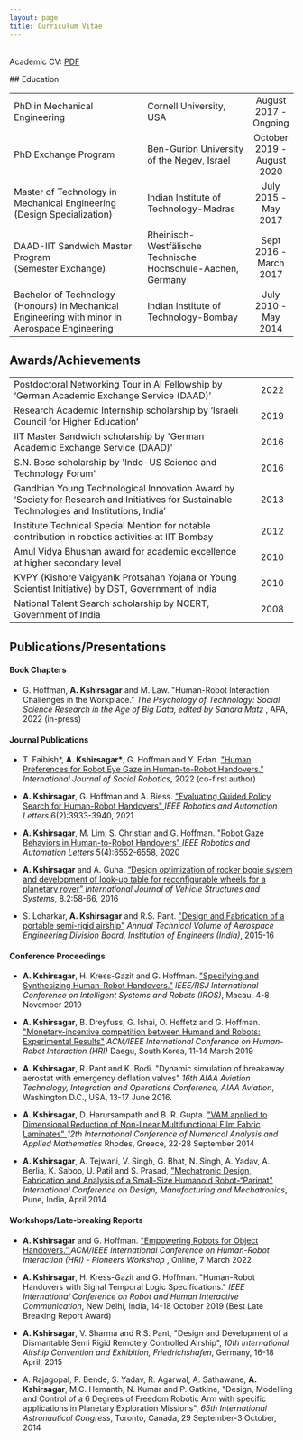 ```yaml
---
layout: page
title: Curriculum Vitae
---
```

<p>
<!-- Inspiration:<em> Look at the sky. We are not alone. The whole universe is friendly to us and conspires only to give the best to those who dream and work. - A.P.J. Abdul Kalam</em> -->
<br>
Academic CV: <a href="/public/alap_kshirsagar_CV.pdf"> PDF </a>
</p>
## Education
<table>
<tr>
  <td>PhD in Mechanical Engineering </td>
  <td>Cornell University, USA</td>
  <td width="15%" align="center">August 2017 - <br> Ongoing </td>
</tr>
<tr>
  <td>PhD Exchange Program </td>
  <td>Ben-Gurion University of the Negev, Israel</td>
  <td width="15%" align="center">October 2019 - <br> August 2020 </td>
</tr>
 <tr>
   <td>Master of Technology in Mechanical Engineering <br>(Design Specialization) </td>
   <td>Indian Institute of Technology-Madras</td>
   <td width="15%" align="center">July 2015 - <br> May 2017 </td>
 </tr>
 <tr>
   <td>DAAD-IIT Sandwich Master Program <br >(Semester Exchange)</td>
   <td>Rheinisch-Westfälische Technische Hochschule-Aachen, Germany</td>
   <td align="center">Sept 2016 - <br>March 2017 </td>
 </tr>
 <tr>
   <td>Bachelor of Technology (Honours) in Mechanical Engineering with minor in Aerospace Engineering</td>
   <td>Indian Institute of Technology-Bombay</td>
   <td align="center">July 2010 - <br> May 2014 </td>
 </tr>
</table>

## Awards/Achievements
<table>
<tr>
  <td>Postdoctoral Networking Tour in AI Fellowship by ‘German Academic Exchange Service (DAAD)’ </td>
  <td width="15%" align="center">2022</td>
</tr>
<tr>
  <td>Research Academic Internship scholarship by ‘Israeli Council for Higher Education’ </td>
  <td width="15%" align="center">2019</td>
</tr>
 <tr>
   <td>IIT Master Sandwich scholarship by 'German Academic Exchange Service (DAAD)' </td>
   <td width="15%" align="center">2016</td>
 </tr>
 <tr>
   <td>S.N. Bose scholarship by 'Indo-US Science and Technology Forum'</td>
   <td align="center">2016</td>
 </tr>
 <tr>
   <td>Gandhian Young Technological Innovation Award by ‘Society for Research and Initiatives for Sustainable Technologies and Institutions, India’</td>
   <td align="center">2013</td>
 </tr>
 <tr>
   <td>Institute Technical Special Mention for notable contribution in robotics activities at IIT Bombay</td>
   <td align="center">2012 </td>
 </tr>
 <tr>
   <td>Amul Vidya Bhushan award for academic excellence at higher secondary level </td>
   <td align="center">2010</td>
 </tr>
 <tr>
   <td>KVPY (Kishore Vaigyanik Protsahan Yojana or Young Scientist Initiative) by DST, Government of India</td>
   <td align="center">2010 </td>
 </tr>
 <tr>
   <td>National Talent Search scholarship by NCERT, Government of India</td>
   <td align="center">2008 </td>
 </tr>
</table>


<!-- ## Research Experience
<table>
 <tr>
   <td>Master's Thesis, Institut für Getriebetechnik und Maschinendynamik, RWTH Aachen <br><em> Topic: iGPS based motion control of robotic manipulator using Robot Operating System (ROS) </em> </td>
   <td width="15%" align="center">Sept 2016 - <br>March 2017</td>
 </tr>
 <tr>
   <td>Visiting Student Researcher, Mechanical Systems Control Lab, UC Berkeley <br><em> Topic: Robotic manipulation of deformable objects </em></td>
   <td align="center">May 2016 - <br>July 2016</td>
 </tr>
 <tr>
   <td>Junior Research Fellow, Lighter-Than-Air Systerms Lab, IIT Bombay <br><em> Project-1 topic: Trajectory simulation of breakaway aerostat </em>
   <br><em> Project-2 topic: Development of a dismantle-able semi rigid airship </em></td>
   <td align="center">Sept 2014 - <br>June 2015 </td>
 </tr>
 <tr>
   <td>B.Tech. Project, Mechanical Engineering Department, IIT Bombay <br><em> Topic: Design Optimization and motion dynamics of Mobility System for Mars Rover </em></td>
   <td align="center">Aug 2013 - <br>Apr 2014 </td>
 </tr>
 <tr>
   <td>Undergraduate Research Intern, Nonlinear Multifunctional Composites Analysis and Design Lab, IISc Bangalore <br><em> Topic: Variational Asymptotic Method based modelling of Film-Fabric Laminates </em></td>
   <td align="center">May 2013 - <br>July 2013 </td>
 </tr>
 <tr>
   <td>Student Investigator, Rural Technology Advancement Group, IIT Bombay<br><em> Topic: Design of Fabric Cutting Machine for Mat-making Handlooms </em></td>
   <td align="center">Jan 2012 - <br>Nov 2013 </td>
 </tr>
</table> -->


## Publications/Presentations
#### Book Chapters
* G. Hoffman, <b>A. Kshirsagar</b> and M. Law. "Human-Robot Interaction Challenges in the Workplace." <i>The Psychology of Technology: Social Science Research in the Age of Big Data, edited by Sandra Matz </i>, APA, 2022 (in-press)

#### Journal Publications
* T. Faibish*, <b>A. Kshirsagar*</b>, G. Hoffman and Y. Edan. <a href = "https://link.springer.com/article/10.1007/s12369-021-00836-z"> "Human Preferences for Robot Eye Gaze in Human-to-Robot Handovers." </a> <i>International Journal of Social Robotics</i>, 2022 (co-first author)

* <b>A. Kshirsagar</b>, G. Hoffman and A. Biess. <a href ="https://ieeexplore.ieee.org/document/9381633"> "Evaluating Guided Policy Search for Human-Robot Handovers" </a> <i>IEEE Robotics and Automation Letters</i> 6(2):3933-3940, 2021

* <b>A. Kshirsagar</b>, M. Lim, S. Christian and G. Hoffman. <a href="https://ieeexplore.ieee.org/document/9165096"> "Robot Gaze Behaviors in Human-to-Robot Handovers" </a> <i>IEEE Robotics and Automation Letters</i> 5(4):6552-6558, 2020

* <b>A. Kshirsagar</b> and A. Guha. <a href="http://maftree.org/eja/index.php/ijvss/article/view/426"> “Design optimization of rocker bogie system and development of look-up table for reconfigurable wheels for a planetary rover” </a> <i>International Journal of Vehicle Structures and Systems</i>, 8.2:58-66, 2016

* S. Loharkar, <b>A. Kshirsagar</b> and R.S. Pant. <a href="https://www.ieindia.org/webui/ajax/Downloads/WebUI_PDF/Technical_Volume_Pdf/ATV_ASDB.pdf#page=47"> "Design and Fabrication of a portable semi-rigid airship"</a> <i>Annual Technical Volume of Aerospace Engineering Division Board, Institution of Engineers (India)</i>, 2015-16

#### Conference Proceedings
* <b>A. Kshirsagar</b>, H. Kress-Gazit and G. Hoffman. <a href="https://ieeexplore.ieee.org/document/8967709"> "Specifying and Synthesizing Human-Robot Handovers.”</a> <i>IEEE/RSJ International Conference on Intelligent Systems and Robots (IROS)</i>, Macau, 4-8 November 2019

* <b>A. Kshirsagar</b>, B. Dreyfuss, G. Ishai, O. Heffetz and G. Hoffman. <a href="https://ieeexplore.ieee.org/abstract/document/8673201"> "Monetary-incentive competition between Humand and Robots: Experimental Results"</a> <i> ACM/IEEE  International  Conference  on  Human-Robot Interaction (HRI)</i> Daegu, South Korea, 11-14 March 2019

* <b>A. Kshirsagar</b>, R. Pant and K. Bodi. <a> "Dynamic simulation of breakaway aerostat with emergency deflation valves" </a> <i>16th AIAA Aviation Technology, Integration and Operations Conference, AIAA Aviation</i>, Washington D.C., USA, 13-17 June 2016.

* <b>A. Kshirsagar</b>, D. Harursampath and B. R. Gupta. <a href="https://aip.scitation.org/doi/abs/10.1063/1.4912587"> "VAM applied to Dimensional Reduction of Non-linear Multifunctional Film Fabric Laminates" </a> <i> 12th International Conference of Numerical Analysis and Applied Mathematics</i> Rhodes, Greece, 22-28 September 2014

* <b>A. Kshirsagar</b>, A. Tejwani, V. Singh, G. Bhat, N. Singh, A. Yadav, A. Berlia, K. Saboo, U. Patil and S. Prasad, <a href="http://inpressco.com/special_edition/mechatronic-design-fabrication-and-analysis-of-a-small-size-humanoid-robot-parinat/"> "Mechatronic Design, Fabrication and Analysis of a Small-Size Humanoid Robot-“Parinat" </a> <i>International Conference on Design, Manufacturing and Mechatronics</i>, Pune, India, April 2014

#### Workshops/Late-breaking Reports
* <b>A. Kshirsagar</b> and G. Hoffman. <a href="https://dl.acm.org/doi/abs/10.5555/3523760.3523959"> "Empowering Robots for Object Handovers.” </a> <i>ACM/IEEE International Conference on Human-Robot Interaction (HRI) - Pioneers Workshop </i>, Online, 7 March 2022

* <b>A. Kshirsagar</b>, H. Kress-Gazit and G. Hoffman. "Human-Robot Handovers with Signal Temporal Logic Specifications." <i>IEEE International Conference on Robot and Human Interactive Communication</i>, New Delhi, India, 14-18 October 2019 (Best Late Breaking Report Award)

* <b>A. Kshirsagar</b>, V. Sharma and R.S. Pant, "Design and Development of a Dismantable Semi Rigid Remotely Controlled Airship", <i>10th International Airship Convention and Exhibition, Friedrichshafen</i>, Germany, 16-18 April, 2015

* A. Rajagopal, P. Bende, S. Yadav, R. Agarwal, A. Sathawane, <b>A. Kshirsagar</b>, M.C. Hemanth, N. Kumar and P. Gatkine, "Design, Modelling and Control of a 6 Degrees of Freedom Robotic Arm with specific applications in Planetary Exploration Missions", <i>65th International Astronautical Congress</i>, Toronto, Canada, 29 September-3 October, 2014

<!--
<p class="message">
  Hey there! This page is included as an example. Feel free to customize it for your own use upon downloading. Carry on!
</p>

In the novel, *The Strange Case of Dr. Jeykll and Mr. Hyde*, Mr. Poole is Dr. Jekyll's virtuous and loyal butler. Similarly, Poole is an upstanding and effective butler that helps you build Jekyll themes. It's made by [@mdo](https://twitter.com/mdo).

There are currently two themes built on Poole:

* [Hyde](http://hyde.getpoole.com)
* [Lanyon](http://lanyon.getpoole.com)

Learn more and contribute on [GitHub](https://github.com/poole).

## Setup

Some fun facts about the setup of this project include:

* Built for [Jekyll](http://jekyllrb.com)
* Developed on GitHub and hosted for free on [GitHub Pages](https://pages.github.com)
* Coded with [Sublime Text 2](http://sublimetext.com), an amazing code editor
* Designed and developed while listening to music like [Blood Bros Trilogy](https://soundcloud.com/maddecent/sets/blood-bros-series)

Have questions or suggestions? Feel free to [open an issue on GitHub](https://github.com/poole/issues/new) or [ask me on Twitter](https://twitter.com/mdo).

Thanks for reading!
-->
